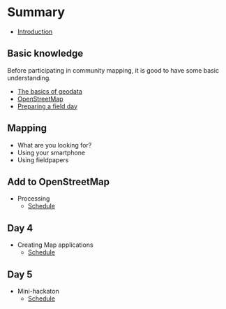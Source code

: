 # Summary

* [Introduction](README.md)

## Basic knowledge
Before participating in community mapping, it is good to have some basic understanding.
  * [The basics of geodata](chapters/geodata_basics.md)
  * [OpenStreetMap](chapters/openstreetmap.md)
  * [Preparing a field day](chapters/prepare_fieldday.md)

## Mapping

- What are you looking for?
- Using your smartphone
- Using fieldpapers

## Add to OpenStreetMap
* Processing
   * [Schedule](day3.md)

## Day 4
* Creating Map applications
   * [Schedule](day4.md)

## Day 5
* Mini-hackaton
   * [Schedule](day5.md)

